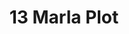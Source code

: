 ---
layout: post
categories: [sale, plot]
title: "13 Marla Plot"
price: "1.3 Lac"
permarla: "yes"
address: "Al Fahad Town"
type: "PLOT FOR SALE"
area: "10 Marla"
---